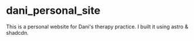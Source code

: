 # dani_personal_site
This is a personal website for Dani's therapy practice. I built it using astro &amp; shadcdn.
